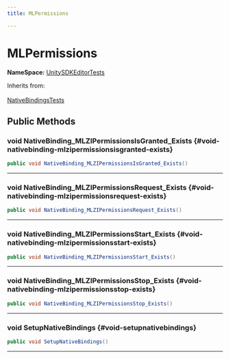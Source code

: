 ```yaml
---
title: MLPermissions

---
```


# MLPermissions



**NameSpace:** 
[UnitySDKEditorTests](/versioned_docs/version-14-Jun-2023/unity-api/api/UnitySDKEditorTests/UnitySDKEditorTests.md) 





Inherits from: <br></br>[NativeBindingsTests](/versioned_docs/version-14-Jun-2023/unity-api/api/UnitySDKEditorTests/UnitySDKEditorTests.NativeBindingsTests.md)




## Public Methods

### void NativeBinding_MLZIPermissionsIsGranted_Exists {#void-nativebinding-mlzipermissionsisgranted-exists}

```csharp
public void NativeBinding_MLZIPermissionsIsGranted_Exists()
```






-----------

### void NativeBinding_MLZIPermissionsRequest_Exists {#void-nativebinding-mlzipermissionsrequest-exists}

```csharp
public void NativeBinding_MLZIPermissionsRequest_Exists()
```






-----------

### void NativeBinding_MLZIPermissionsStart_Exists {#void-nativebinding-mlzipermissionsstart-exists}

```csharp
public void NativeBinding_MLZIPermissionsStart_Exists()
```






-----------

### void NativeBinding_MLZIPermissionsStop_Exists {#void-nativebinding-mlzipermissionsstop-exists}

```csharp
public void NativeBinding_MLZIPermissionsStop_Exists()
```






-----------

### void SetupNativeBindings {#void-setupnativebindings}

```csharp
public void SetupNativeBindings()
```






-----------

